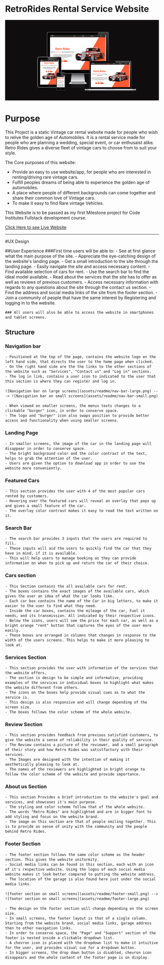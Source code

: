 # RetroRides Rental Service Website

![Website Mock up](assets/readme/Readme-Img.png)

# Purpose
This Project is a static Vintage car rental website made for people who wish to relive the golden age of Automobiles. It is a rental service made for people who are planning a wedding, special event, or car enthusaist alike. Retro Rides gives a diverse fleet of vintage cars to choose from to suit your style.

The Core purposes of this website:
- Provide an easy to use website/app, for people who are interested in renting/driving rare vintage cars.
- Fulfill peoples dreams of being able to experience the golden age of automobiles.
- A place where people of different backgrounds can come together and share their common love of Vintage cars.
- To make it easy to find Rare vintage Vehicles.

This Website is to be passed as my first Milestone project for Code Institutes Fullstack development course.

[Click Here to see Live Website](https://jefferson-bantawig.github.io/RetroRides-Car-Rental/)

____

#UX Design

##User Experience
###First time users will be able to:
    - See at first glance what the main purpose of the site.
    - Appreciate the eye-catching design of the website's landing page.
    - Get a small introduction to the site through the landing page.
    - Easily navigate the site and access necessary content.
    - Find available selection of cars for rent.
    - Use the search bar to find the ideal model available.
    - Read about the services that the site has to offer as well as reviews of previous customers.
    - Access necessary information with regards to any questions about the site through the contact us section.
    - Find the address and social media links of the site from the footer section.
    - Join a community of people that have the same interest by Registering and logging in to the website.

    ### All users will also be able to access the website in smartphones and tablet screens.

## Structure

### Navigation bar

    - Positioned at the top of the page, contains the website logo on the left hand side, that directs the user to the home page when clicked.
    - On the right hand side are the the links to the other sections of the website such as "Services", "Contact us" and "Log in" sections.
    - The log in link, contains a user icon to indicated to the user that this section is where they can register and log in. 
  
    ![Navigation bar on large screens](assets/readme/nav-bar-large.png) ---> ![Navigation bar on small screens](assets/readme/nav-bar-small.png)
    
    - When viewed on smaller screens, the menus texts changes to a clickable "burger" icon, in order to conserve space.
    - The logo and "burger" icon also swaps position to provide better access and functionality when using smaller screens.

### Landing Page

    - In smaller screens, the image of the car in the landing page will disappear in order to conserve space.
    - The bright background color and the color contrast of the text, helps to grab the attention of the user.
    - Users are given the option to download app in order to use the website more conveniently.

### Featured Cars

    - This section provides the user with 4 of the most popular cars rented by customers.
    - Hovering over the featured cars will reveal an overlay that pops up and gives a small feature of the car.
    - The overlay color contrast makes it easy to read the text written on it.
  
### Search Bar

    - The search bar provides 3 inputs that the users are required to fill.
    - These inputs will aid the users to quickly find the car that they have in mind, if it is available.
    - This will help users to manage booking as they can provide information on when to pick up and return the car of their choice.

### Cars section

    - This Section contains the all available cars for rent.
    - The boxes contains the exact images of the available cars, which gives the user an idea of what the car looks like.
    - Each car box contains the name of the Car in big letters, to make it easier to the user to find what they need.
    - Inside the car boxes, contains the mileage of the car, Fuel it needs, and its transmission. All indicated by their respective icons.
    - Below the icons, users will see the price for each car, as well as a bright orange "rent" button that captures the eyes of the user more easily.
    - These boxes are arranged in columns that changes in response to the width of the users screens. This helps to make it more pleasing to look at.

### Services Section

    - This section provides the user with information of the services that the website offers.
    - The section is design to be simple and informative, providing examples of the services in individual boxes to highlight what makes the website different from others.
    - The icons on the boxes help provide visual cues as to what the service is.
    - This design is also responsive and will change depending of the screen size.
    - The boxes follows the color scheme of the whole website.

### Review Section

    - This section provides feedback from previous satisfied customers, to give the website a sense of reliability in their quality of service.
    - The Review contains a picture of the reviewer, and a small paragraph of their story and how Retro Rides was satistfactory with their services.
    - The Images are designed with the intention of making it aesthetically pleasing to look at.
    - The names of the reviewers are highlighted in bright orange to follow the color scheme of the website and provide importance.

### About us Section

    - This section Provides a brief introduction to the website's goal and services, and showcases it's main purpose.
    - The styling and color scheme follow that of the whole website.
    - The words "Retro Rides" are highlighted and are in bigger font to add styling and focus on the website brand.
    - The image on this section are that of people smiling together. This is to provide as sense of unity with the community and the people behind Retro Rides.

### Footer Section

    - The footer section follows the same color scheme as the header section. This gives the website uniformity. 
    - Social media links can be found in this section, each with an icon of it's respective website. Using the logos of each social media website makes it look better compared to putting the website address.
    - The location of the garage is also found here just under the social media links.

    ![footer section on small screens](assets/readme/footer-small.png) --> ![footer section on small screens](assets/readme/footer-large.png)

    - The design on the footer section will change depending on the screen size.
    - In small screens, the footer layout is that of a single column. Starting from the website brand, social media links, garage address then to other navigation links.
    - In order to conserve space, the "Page" and "Support" section of the footer is nested inside a clickable dropdown list. 
    - A chevron icon is placed with the dropdown list to make it intuitive for the user, and provides visual cue for a dropdown button.
    - In bigger screens, the drop down button is disabled, chevron icon disappears and the whole content of the footer page is on display.
